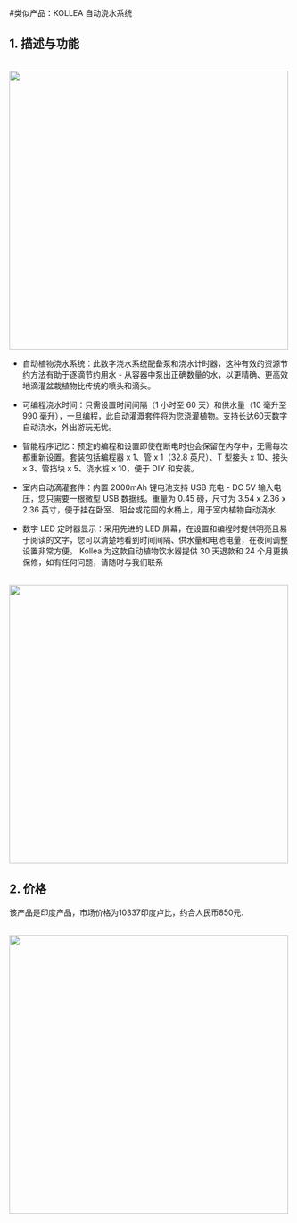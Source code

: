 #类似产品：KOLLEA 自动浇水系统

 ## 1. 描述与功能
<br>
 <img style="float: center;" width=500 src="IMAGE/kollea.jpg">


  - 自动植物浇水系统：此数字浇水系统配备泵和浇水计时器，这种有效的资源节约方法有助于逐滴节约用水 - 从容器中泵出正确数量的水，以更精确、更高效地滴灌盆栽植物比传统的喷头和滴头。


  - 可编程浇水时间：只需设置时间间隔（1 小时至 60 天）和供水量（10 毫升至 990 毫升），一旦编程，此自动灌溉套件将为您浇灌植物。支持长达60天数字自动浇水，外出游玩无忧。


  - 智能程序记忆：预定的编程和设置即使在断电时也会保留在内存中，无需每次都重新设置。套装包括编程器 x 1、管 x 1（32.8 英尺）、T 型接头 x 10、接头 x 3、管挡块 x 5、浇水桩 x 10，便于 DIY 和安装。

  - 室内自动滴灌套件：内置 2000mAh 锂电池支持 USB 充电 - DC 5V 输入电压，您只需要一根微型 USB 数据线。重量为 0.45 磅，尺寸为 3.54 x 2.36 x 2.36 英寸，便于挂在卧室、阳台或花园的水桶上，用于室内植物自动浇水


  - 数字 LED 定时器显示：采用先进的 LED 屏幕，在设置和编程时提供明亮且易于阅读的文字，您可以清楚地看到时间间隔、供水量和电池电量，在夜间调整设置非常方便。 Kollea 为这款自动植物饮水器提供 30 天退款和 24 个月更换保修，如有任何问题，请随时与我们联系

<br>
 <img style="float: center;" width=500 src="IMAGE/kollea3.jpg">

 ## 2. 价格
 该产品是印度产品，市场价格为10337印度卢比，约合人民币850元.

<br>
 <img style="float: center;" width=500 src="IMAGE/kollea2.jpeg">
 
 
 

